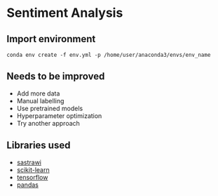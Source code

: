 # Sentiment Analysis

## Import environment
```
conda env create -f env.yml -p /home/user/anaconda3/envs/env_name
```

## Needs to be improved
- Add more data
- Manual labelling
- Use pretrained models
- Hyperparameter optimization
- Try another approach


## Libraries used
- [sastrawi](https://github.com/sastrawi/sastrawi)
- [scikit-learn](https://scikit-learn.org/stable/)
- [tensorflow](https://www.tensorflow.org/)
- [pandas](https://pandas.pydata.org/)
